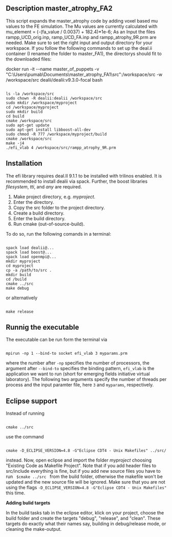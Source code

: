 ## Description master_atrophy_FA2 ##

This script expands the master_atrophy code by adding voxel based mu values to the FE simulation. The Mu values are currently calculated with 
mu_element = (-(fa_value / 0.0037) + 182.4)*1e-6;
As an Input the files rampp_UCD_orig.inp, ramp_UCD_FA.inp and  rampp_atrophy_9R.prm are needed. Make sure to set the right input and output directory for your workspace.
If you follow the following commands to set up the deal.ii container (I renamed the folder to master_FA1), the directorys should fit to the downloaded files:

docker run -it --name master_of_puppets -v "C:\Users\pumab\Documents\master_atrophy_FA1\src":/workspace/src -w /workspace/src dealii/dealii:v9.3.0-focal bash

<pre><code>
ls -la /workspace/src
sudo chown -R dealii:dealii /workspace/src
sudo mkdir /workspace/myproject
cd /workspace/myproject
sudo mkdir build
cd build
cmake /workspace/src
sudo apt-get update 
sudo apt-get install libboost-all-dev
sudo chmod -R 777 /workspace/myproject/build
cmake /workspace/src
make -j4
./efi_vlab 4 /workspace/src/rampp_atrophy_9R.prm
</code></pre>

## Installation

The efi library requires deal.II 9.1.1 to be installed with trilinos enabled. It is recommended to install dealii via spack. Further, the boost libraries *filesystem*, *tti*, and *any* are required. 

1. Make project directory, e.g. *myproject*.
2. Enter the directory.
3. Copy the src folder to the project directory.
4. Create a build directory.
5. Enter the build directory.
6. Run cmake (out-of-source-build).

To do so, run the following comands in a terminal:
<pre><code>
spack load dealii@...
spack load boost@...
spack load openmpi@...
mkdir myproject
cd myproject
cp -a /path/to/src .
mkdir build
cd /build 
cmake ../src
make debug
</code></pre>
or alternatively
<pre><code>
make release
</code></pre>

## Runnig the executable
The executable can be run form the terminal via
<pre><code>
mpirun -np 1 --bind-to socket efi_vlab 3 myparams.prm
</code></pre>
where the number after <code>-np</code> specifies the number of processors, the argument after <code>--bind-to</code> specifies the binding pattern, <code>efi_vlab</code> is the application we want to run (short for emerging fields initiative virtual laboratory). The following two arguments specify the number of threads per process and the input paramter file, here <code>3</code> and <code>myparams</code>, respectively.

## Eclipse support
Instead of running
<pre><code>
cmake ../src
</code></pre>
use the command 
<pre><code>
cmake -D_ECLIPSE_VERSION=4.8 -G"Eclipse CDT4 - Unix Makefiles" ../src/
</code></pre>
instead. 
Now, open eclipse and import the folder *myproject* choosing "Existing Code as Makefile Project". Note that if you add header files to src/include everything is fine, but if you add new source files you have to run 
<code>
$cmake ../src
</code>
from the build folder, otherwise the makefile won't be updated and the new source file will be ignored. Make sure that you are not using the flags <code>-D_ECLIPSE_VERSION=4.8 -G"Eclipse CDT4 - Unix Makefiles"</code> this time.

**Adding bulid targets**

In the build tasks tab in the eclipse editor, klick on your project, choose the build folder and create the targets "debug", "release", and "clean". These targets do exactly what their names say, building in debug/release mode, or cleaning the make-output.

